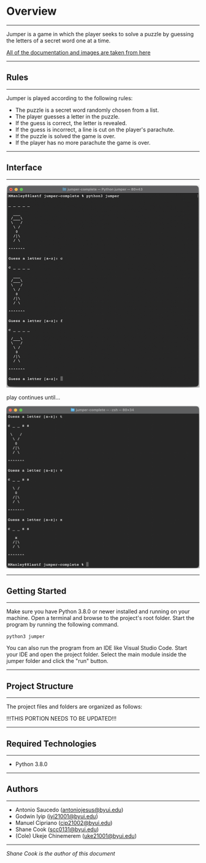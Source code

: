 # Overview
---
Jumper is a game in which the player seeks to solve a puzzle by guessing the letters of a secret word one at a time.

[All of the documentation and images are taken from here](https://byui-cse.github.io/cse210-course-competency/encapsulation/materials/jumper-specification.html)

---
## Rules
---
Jumper is played according to the following rules:

* The puzzle is a secret word randomly chosen from a list.
* The player guesses a letter in the puzzle.
* If the guess is correct, the letter is revealed.
* If the guess is incorrect, a line is cut on the player's parachute.
* If the puzzle is solved the game is over.
* If the player has no more parachute the game is over.

---
## Interface

---
<img src="images/jumper-screenshot-1.png" alt="Jumper Screenshot 1">

play continues until...

<img src="images/jumper-screenshot-2.png" alt="Jumper Screenshot 2">

---
## Getting Started

---
Make sure you have Python 3.8.0 or newer installed and running on your machine. Open a terminal and browse to the project's root folder. Start the program by running the following command.

    python3 jumper

You can also run the program from an IDE like Visual Studio Code. Start your IDE and open the project folder. Select the main module inside the jumper folder and click the "run" button.

---
## Project Structure

---
The project files and folders are organized as follows:

!!!THIS PORTION NEEDS TO BE UPDATED!!!

---
## Required Technologies

---
* Python 3.8.0

---
## Authors

---
* Antonio Saucedo (antoniojesus@byui.edu)
* Godwin Iyip (iyi21001@byui.edu)
* Manuel Cipriano (cip21002@byui.edu)
* Shane Cook (scc0131@byui.edu)
* (Cole) Ukeje Chinemerem (uke21001@byui.edu)

---
*Shane Cook is the author of this document*